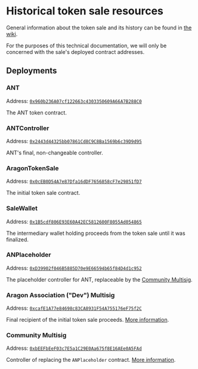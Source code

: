 # Historical token sale resources

General information about the token sale and its history can be found in [the wiki](https://wiki.aragon.org/network/aragon_network_token/).

For the purposes of this technical documentation, we will only be concerned with the sale's deployed contract addresses.

## Deployments

### ANT

Address: [`0x960b236A07cf122663c4303350609A66A7B288C0`](https://etherscan.io/address/0x960b236A07cf122663c4303350609A66A7B288C0)

The ANT token contract.

### ANTController

Address:
[`0x2443d44325bb07861Cd8C9C8Ba1569b6c39D9d95`](https://etherscan.io/address/0x2443d44325bb07861Cd8C9C8Ba1569b6c39D9d95)

ANT's final, non-changeable controller.

### AragonTokenSale

Address: [`0x0cEB0D54A7e87Dfa16dDF7656858cF7e29851fD7`](https://etherscan.io/address/0x0ceb0d54a7e87dfa16ddf7656858cf7e29851fd7#code)

The initial token sale contract.

### SaleWallet

Address: [`0x1B5cdf806E93E60A42EC5812600F8055Ad054865`](https://etherscan.io/address/0x1b5cdf806e93e60a42ec5812600f8055ad054865)

The intermediary wallet holding proceeds from the token sale until it was finalized.

### ANPlaceholder

Address: [`0xD39902f046B5885D70e9E66594b65f84D4d1c952`](https://etherscan.io/address/0xd39902f046b5885d70e9e66594b65f84d4d1c952)

The placeholder controller for ANT, replaceable by the [Community Multisig](#community-multisig).

### Aragon Association ("Dev") Multisig

Address: [`0xcafE1A77e84698c83CA8931F54A755176eF75f2C`](https://etherscan.io/address/0xcafe1a77e84698c83ca8931f54a755176ef75f2c)

Final recipient of the initial token sale proceeds. [More information](https://wiki.aragon.org/association/multisigs/association/).

### Community Multisig

Address: [`0xbEEFbEeF03c7E5a1C29E0Aa675f8E16AEe0A5FAd`](https://etherscan.io/address/0xbeefbeef03c7e5a1c29e0aa675f8e16aee0a5fad)

Controller of replacing the `ANPlaceholder` contract. [More information](https://wiki.aragon.org/association/multisigs/community/).
